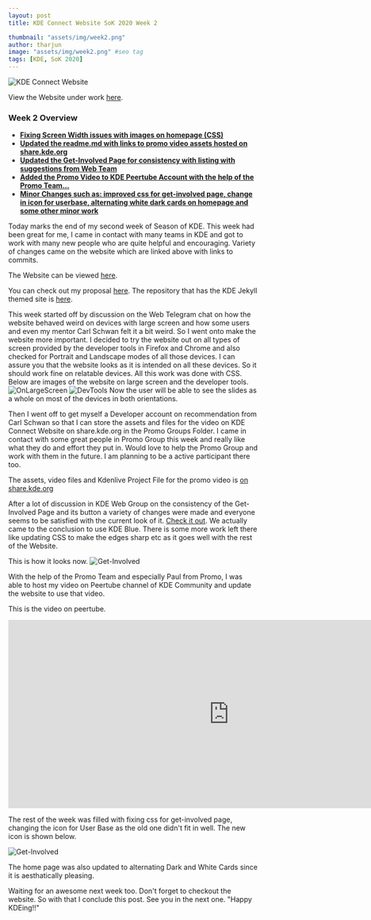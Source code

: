 ```yaml
---
layout: post
title: KDE Connect Website SoK 2020 Week 2

thumbnail: "assets/img/week2.png"
author: tharjun
image: "assets/img/week2.png" #seo tag
tags: [KDE, SoK 2020]
---
```


![KDE Connect Website]( /kdeblog/assets/img/week2.png "KDE Connect Website")

View the Website under work [here](https://tharjun.github.io).

### Week 2 Overview
* **[Fixing Screen Width issues with images on homepage (CSS)](https://invent.kde.org/arjunth/kde-connect/commit/54c3ff1a8264d8dce1de4ff4402fa44836c9d892)**
* **[Updated the readme.md with links to promo video assets hosted on share.kde.org ](https://invent.kde.org/arjunth/kde-connect/commit/21f6faa48b1433c74ea404284778a67564bf0109)**
* **[ Updated the Get-Involved Page for consistency with listing with suggestions from Web Team ](https://invent.kde.org/arjunth/kde-connect/commit/7cb4a48f3c42f19bb5ca845a0eb4055fe05c6582)**
* **[Added the Promo Video to KDE Peertube Account with the help of the Promo Team... ](https://invent.kde.org/arjunth/kde-connect/commit/f9342de7cc4444551686e07d81485dafd317b2d8)**
* **[Minor Changes such as: improved css for get-involved page, change in icon for userbase, alternating white dark cards on homepage and some other minor work](https://invent.kde.org/arjunth/kde-connect/commit/35d17734beb048282a4594f607091832d1a1c2e6)**








Today marks the end of my second week of Season of KDE. This week had been great for me, I came in contact with many teams in KDE and got to work with many new people who are quite helpful and encouraging. Variety of changes came on the website which are linked above with links to commits.  

The Website can be viewed [here](https://tharjun.github.io).

You can check out my proposal [here](http://bit.ly/2MFYORu). The repository that has the KDE Jekyll themed site is [here](https://invent.kde.org/arjunth/kde-connect). 

This week started off by discussion on the Web Telegram chat on how the website behaved weird on devices with large screen and how some users and even my mentor Carl Schwan felt it a bit weird. So I went onto make the website more important. I decided to try the website out on all types of screen provided by the developer tools in Firefox and Chrome and also checked for Portrait and Landscape modes of all those devices. I can assure you that the website looks as it is intended on all these devices. So it should work fine on relatable devices. All this work was done with CSS.
Below are images of the website on large screen and the developer tools. 
![OnLargeScreen]( /kdeblog/assets/img/largescreen.png "On Large Screen")
![DevTools]( /kdeblog/assets/img/devtools.png "On Large Screen")
Now the user will be able to see the slides as a whole on most of the devices in both orientations.

Then I went off to get myself a Developer account on recommendation from Carl Schwan so that I can store the assets and files for the video on KDE Connect Website on share.kde.org in the Promo Groups Folder. I came in contact with some great people in Promo Group this week and really like what they do and effort they put in. Would love to help the Promo Group and work with them in the future. I am planning to be a active participant there too. 

The assets, video files and Kdenlive Project File for the promo video is [on share.kde.org](https://share.kde.org/s/syBwRjeWpx6g6Ta?path=%2FVideo%2FKDE%20Connect%2FKDE%20Connect%20Website%20Promo%20Video)

After a lot of discussion in KDE Web Group on the consistency of the Get-Involved Page and its button a variety of changes were made and everyone seems to be satisfied with the current look of it. 
[Check it out](https://tharjun.github.io/get-involved.html). We actually came to the conclusion to use KDE Blue. There is some more work left there like updating CSS to make the edges sharp etc as it goes well with the rest of the Website.

This is how it looks now.
![Get-Involved]( /kdeblog/assets/img/week2.png "Get-Involved")

With the help of the Promo Team and especially Paul from Promo, I was able to host my video on Peertube channel of KDE Community and update the website to use that video. 

This is the video on peertube.

<div style="text-align:center;">
<iframe width="890" height="380" src="https://peertube.mastodon.host/videos/embed/f8ffd8de-3df5-46b5-bbe3-114393be4b44" frameborder="0" allow="accelerometer; autoplay; encrypted-media; gyroscope; picture-in-picture" allowfullscreen></iframe>
</div>

The rest of the week was filled with fixing css for get-involved page, changing the icon for User Base as the old one didn't fit in well. The new icon is shown below. 

![Get-Involved]( /kdeblog/assets/userbase2.png "Get-Involved")

The home page was also updated to alternating Dark and White Cards since it is aesthatically pleasing.


Waiting for an awesome next week too. Don't forget to checkout the website.  So with that I conclude this post. See you in the next one.  "Happy KDEing!!"




